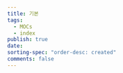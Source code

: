```yaml
---
title: 기본
tags:
  - MOCs
  - index
publish: true
date: 
sorting-spec: "order-desc: created"
comments: false
---
```


```folder-index-content

```
